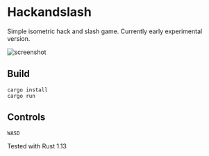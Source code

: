# Hackandslash

Simple isometric hack and slash game. Currently early experimental version.

![screenshot](http://laastine.kapsi.fi/kuvat/hackandslash.gif)

## Build
```
cargo install
cargo run
```

## Controls

`WASD`

Tested with Rust 1.13
